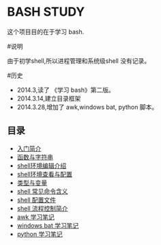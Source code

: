 # BASH STUDY

这个项目目的在于学习 bash.

#说明

由于初学shell,所以进程管理和系统级shell 没有记录。

#历史

* 2014.3,读了 《学习 bash》第二版。
* 2014.3.14,建立目录框架
* 2014.3.28,增加了 awk,windows bat, python 脚本。

## 目录

*  [入门简介](<introduction.md>)
*  [函数与字符串](<base.md>)
*  [shell环境编辑介绍](<edite.md>)
*  [shell环境查看与配置](<guid.md>)
*  [类型与变量](<type.md>)
*  [shell 常见命令含义](<command.md>)
*  [shell 配置文件](<env.md>)
*  [shell 流程控制简介](<process.md>)
*  [awk 学习笔记](awk.md)
*  [windows bat 学习笔记](bat.md)
*  [python 学习笔记](python.md)
